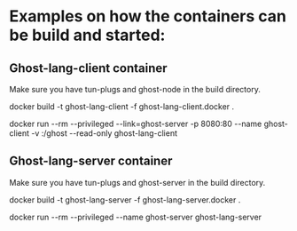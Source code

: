 # Examples on how the containers can be build and started:

## Ghost-lang-client container

Make sure you have tun-plugs and ghost-node in the build directory.

docker build -t ghost-lang-client -f ghost-lang-client.docker .

docker run --rm --privileged --link=ghost-server -p 8080:80 --name ghost-client -v <HOST PATH>:/ghost --read-only ghost-lang-client

## Ghost-lang-server container

Make sure you have tun-plugs and ghost-server in the build directory.

docker build -t ghost-lang-server -f ghost-lang-server.docker .

docker run --rm --privileged --name ghost-server ghost-lang-server
